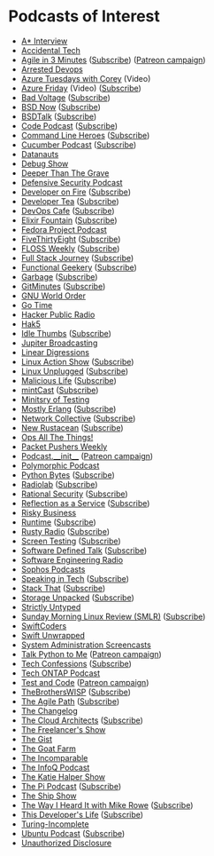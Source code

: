 # Podcasts of Interest

* [A* Interview](https://www.youtube.com/channel/UCUam0uJ8-I8W1DPgogzQX1Q/videos)
* [Accidental Tech](http://atp.fm/)
* [Agile in 3 Minutes](http://agilein3minutes.com/) ([Subscribe](http://agilein3minut.es/archive/index.rss)) ([Patreon campaign](https://www.patreon.com/schmonz?ty=h))
* [Arrested Devops](http://www.arresteddevops.com/)
* [Azure Tuesdays with Corey](https://channel9.msdn.com/Shows/Tuesdays-With-Corey) (Video)
* [Azure Friday](http://friday.azure.com/) (Video) ([Subscribe](https://s.ch9.ms/Shows/Azure-Friday/feed/mp4high))
* [Bad Voltage](http://www.badvoltage.org/) ([Subscribe](http://www.badvoltage.org/feed/ogg/))
* [BSD Now](http://www.bsdnow.tv/) ([Subscribe](http://feeds.feedburner.com/BsdNowOgg))
* [BSDTalk](http://bsdtalk.blogspot.com/) ([Subscribe](http://feeds.feedburner.com/Bsdtalk))
* [Code Podcast](http://codepodcast.com/) ([Subscribe](https://itunes.apple.com/us/podcast/code-podcast/id1078095408?mt=2&ign-mpt=uo%3D4))
* [Command Line Heroes](https://www.redhat.com/en/command-line-heroes) ([Subscribe](https://feeds.pacific-content.com/commandlineheroes))
* [Cucumber Podcast](https://cucumber.io/blog) ([Subscribe](https://itunes.apple.com/gb/podcast/cucumber-podcast-rss/id1078896635))
* [Datanauts](http://packetpushers.net/series/datanauts-podcast/)
* [Debug Show](http://feeds.feedburner.com/debugshow)
* [Deeper Than The Grave](http://www.podcastdetroit.com/artist/deeper-than-the-grave/)
* [Defensive Security Podcast](https://www.defensivesecurity.org/)
* [Developer on Fire](http://developeronfire.com/) ([Subscribe](http://developeronfire.com/rss.xml))
* [Developer Tea](https://www.developertea.com/) ([Subscribe](http://feeds.feedburner.com/developertea))
* [DevOps Cafe](http://devopscafe.org/) ([Subscribe](http://devopscafe.libsyn.com/rss))
* [Elixir Fountain](http://elixirfountain.com/) ([Subscribe](http://feed.elixirfountain.com/))
* [Fedora Project Podcast](https://x3mboy.fedorapeople.org/podcast/)
* [FiveThirtyEight](http://fivethirtyeight.com/tag/fivethirtyeight-podcasts/) ([Subscribe](http://sports.espn.go.com/espnradio/podcast/feeds/itunes/podCast?id=14554755))
* [FLOSS Weekly](https://twit.tv/shows/floss-weekly/) ([Subscribe](http://feeds.twit.tv/floss.xml))
* [Full Stack Journey](http://packetpushers.net/full-stack-journey/) ([Subscribe](http://feeds.packetpushers.net/fullstackjourney))
* [Functional Geekery](https://www.functionalgeekery.com/) ([Subscribe](https://www.functionalgeekery.com/feed/mp3/))
* [Garbage](https://garbage.fm/) ([Subscribe](https://garbage.fm/episodes.rss))
* [GitMinutes](http://www.gitminutes.com/) ([Subscribe](http://feeds.gitminutes.com/gitminutes-podcast))
* [GNU World Order](http://gnuworldorder.info/)
* [Go Time](https://changelog.com/gotime/)
* [Hacker Public Radio](http://hackerpublicradio.org/)
* [Hak5](http://hak5.org/)
* [Idle Thumbs](https://www.idlethumbs.net/idlethumbs) ([Subscribe](http://www.idlethumbs.net/feeds/idle-thumbs))
* [Jupiter Broadcasting](http://www.jupiterbroadcasting.com/)
* [Linear Digressions](http://lineardigressions.com/)
* [Linux Action Show](http://www.jupiterbroadcasting.com/show/linuxactionshow/) ([Subscribe](http://feeds2.feedburner.com/TheLinuxActionShowOGG))
* [Linux Unplugged](http://www.jupiterbroadcasting.com/show/linuxun/) ([Subscribe](http://feeds.feedburner.com/linuxunogg))
* [Malicious Life](https://malicious.life/) ([Subscribe](https://malicious.life/feed/podcast/))
* [mintCast](http://mintcast.org/) ([Subscribe](http://mintcast.org/category/ogg/feed))
* [Minitsry of Testing](https://www.ministryoftesting.com/testing-feeds/podcast-testing-feeds/)
* [Mostly Erlang](http://mostlyerlang.com/) ([Subscribe](http://feeds.feedburner.com/MostlyErlangPodcast))
* [Network Collective](http://thenetworkcollective.com/) ([Subscribe](http://thenetworkcollective.com/feed))
* [New Rustacean](http://www.newrustacean.com/) ([Subscribe](http://www.newrustacean.com/feed.xml))
* [Ops All The Things!](https://www.opsallthethings.com/)
* [Packet Pushers Weekly](http://packetpushers.net/series/weekly-show/)
* [Podcast.\_\_init\_\_](http://podcastinit.com/) ([Patreon campaign](https://www.patreon.com/podcastinit?ty=h))
* [Polymorphic Podcast](http://polymorphicpodcast.com/)
* [Python Bytes](https://pythonbytes.fm/) ([Subscribe](https://pythonbytes.fm/episodes/rss))
* [Radiolab](http://www.radiolab.org/) ([Subscribe](http://www.radiolab.org/feeds/podcast/))
* [Rational Security](https://spaghettionthewallproductions.com/rational-security/) ([Subscribe](http://rationalsecurity.libsyn.com/rss))
* [Reflection as a Service](http://reflectionasaservice.com/) ([Subscribe](http://reflectionasaservice.com/feed/))
* [Risky Business](http://risky.biz/)
* [Runtime](https://spec.fm/podcasts/runtime) ([Subscribe](http://simplecast.com/podcasts/2070/rss))
* [Rusty Radio](http://rustyrad.io/) ([Subscribe](http://rustyrad.io/feed/podcast))
* [Screen Testing](http://screentesting.libsyn.com/) ([Subscribe](http://screentesting.libsyn.com/rss))
* [Software Defined Talk](http://cote.io/?tag=SDT) ([Subscribe](http://feeds.feedburner.com/SoftwareDefinedTalk))
* [Software Engineering Radio](http://www.se-radio.net/)
* [Sophos Podcasts](http://www.sophos.com/en-us/company/podcasts.aspx)
* [Speaking in Tech](http://speakingintech.com/) ([Subscribe](http://feeds.feedburner.com/SpeakingInTech))
* [Stack That](https://news.hpe.com/podcast/stack-that/) ([Subscribe](http://feeds.soundcloud.com/users/soundcloud:users:331880704/sounds.rss))
* [Storage Unpacked](http://storageunpacked.com/) ([Subscribe](http://storageunpacked.com/feed/podcast/))
* [Strictly Untyped](https://feeds.feedburner.com/strictly-untyped)
* [Sunday Morning Linux Review (SMLR)](http://smlr.us/) ([Subscribe](http://smlr.us/?feed=podcast))
* [SwiftCoders](https://swiftcoders.org/)
* [Swift Unwrapped](https://spec.fm/podcasts/swift-unwrapped)
* [System Administration Screencasts](https://sysadmincasts.com/)
* [Talk Python to Me](http://www.talkpythontome.com/) ([Patreon campaign](https://www.patreon.com/mkennedy?ty=h))
* [Tech Confessions](http://amerigofilm.com/techconfessions/) ([Subscribe](http://www.amerigofilm.com/rss/feed/))
* [Tech ONTAP Podcast](https://blog.netapp.com/tag/tech-ontap-podcast/)
* [Test and Code](http://pythontesting.net/test-podcast/) ([Patreon campaign](https://www.patreon.com/okken?ty=h))
* [TheBrothersWISP](http://thebrotherswisp.com/) ([Subscribe](http://thebrotherswisp.com/index.php/feed/))
* [The Agile Path](http://www.agilepath.fm/) ([Subscribe](http://feed.agilepath.fm/rss))
* [The Changelog](https://thechangelog.com/podcast/)
* [The Cloud Architects](http://thearchitects.cloud/) ([Subscribe](http://feeds.thearchitects.cloud/thecloudarchitects&x=1))
* [The Freelancer's Show](https://devchat.tv/freelancers/)
* [The Gist](http://www.slate.com/articles/podcasts/gist.html)
* [The Goat Farm](http://goatcan.do/)
* [The Incomparable](https://www.theincomparable.com/theincomparable/)
* [The InfoQ Podcast](https://www.infoq.com/the-infoq-podcast/podcasts/)
* [The Katie Halper Show](http://thekatiehalpershow.tumblr.com/)
* [The Pi Podcast](http://thepipodcast.com/) ([Subscribe](http://feeds.feedburner.com/thepipodcast))
* [The Ship Show](http://theshipshow.com/)
* [The Way I Heard It with Mike Rowe](http://mikerowe.com/podcast/) ([Subscribe](http://thewayiheardit.rsvmedia.com/rss/))
* [This Developer's Life](http://thisdeveloperslife.com/) ([Subscribe](http://feeds.feedburner.com/thisdeveloperslife))
* [Turing-Incomplete](http://turing.cool/)
* [Ubuntu Podcast](http://ubuntupodcast.org/) ([Subscribe](http://feed.ubuntupodcast.org/ogg))
* [Unauthorized Disclosure](https://shadowproof.com/category/dissenter/unauthorized-disclosure/)
